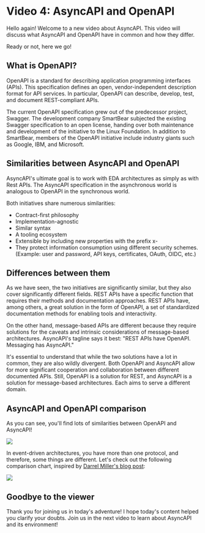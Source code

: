 # Video 4: AsyncAPI and OpenAPI

Hello again! Welcome to a new video about AsyncAPI. This video will discuss what AsyncAPI and OpenAPI have in common and how they differ. 

Ready or not, here we go! 

## What is OpenAPI?

OpenAPI is a standard for describing application programming interfaces (APIs). This specification defines an open, vendor-independent description format for API services. In particular, OpenAPI can describe, develop, test, and document REST-compliant APIs.

The current OpenAPI specification grew out of the predecessor project, Swagger. The development company SmartBear subjected the existing Swagger specification to an open license, handing over both maintenance and development of the initiative to the Linux Foundation. In addition to SmartBear, members of the OpenAPI initiative include industry giants such as Google, IBM, and Microsoft.

## Similarities between AsyncAPI and OpenAPI

AsyncAPI's ultimate goal is to work with EDA architectures as simply as with Rest APIs. The AsyncAPI specification in the asynchronous world is analogous to OpenAPI in the synchronous world. 

Both initiatives share numerous similarities:

- Contract-first philosophy
-  Implementation-agnostic
- Similar syntax
- A tooling ecosystem 
- Extensible by including new properties with the prefix x-
- They protect information consumption using different security schemes. (Example: user and password, API keys, certificates, OAuth, OIDC, etc.)


## Differences between them

 As we have seen, the two initiatives are significantly similar, but they also cover significantly different fields. REST APIs have a specific function that requires their methods and documentation approaches. REST APIs have, among others, a great solution in the form of OpenAPI, a set of standardized documentation methods for enabling tools and interactivity.
 
 On the other hand, message-based APIs are different because they require solutions for the caveats and intrinsic considerations of message-based architectures. AsyncAPI's tagline says it best: "REST APIs have OpenAPI. Messaging has AsyncAPI."
 
 It's essential to understand that while the two solutions have a lot in common, they are also wildly divergent. Both OpenAPI and AsyncAPI allow for more significant cooperation and collaboration between different documented APIs. Still, OpenAPI is a solution for REST, and AsyncAPI is a solution for message-based architectures. Each aims to serve a different domain.

## AsyncAPI and OpenAPI comparison

As you can see, you'll find lots of similarities between OpenAPI and AsyncAPI!

![](https://user-images.githubusercontent.com/19964402/161353808-430cb73e-e2a3-4913-ad5e-6cccdeeaa997.png)

In event-driven architectures, you have more than one protocol, and therefore, some things are different. Let's check out the following comparison chart, inspired by [Darrel Miller's blog post](https://www.openapis.org/news/blogs/2016/10/tdc-structural-improvements-explaining-30-spec-part-2):

![](https://user-images.githubusercontent.com/19964402/161353528-23fd7a02-7917-4e1b-856d-c66b8456f373.png)

 ## Goodbye to the viewer
 
Thank you for joining us in today's adventure! I hope today's content helped you clarify your doubts. Join us in the next video to learn about AsyncAPI and its environment!
